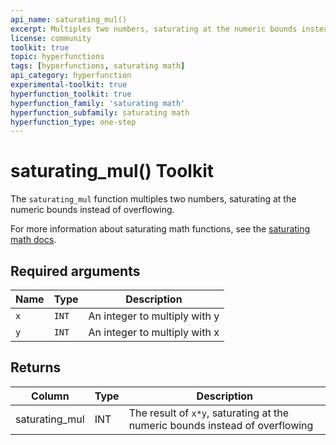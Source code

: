 ```yaml
---
api_name: saturating_mul()
excerpt: Multiples two numbers, saturating at the numeric bounds instead of overflowing
license: community
toolkit: true
topic: hyperfunctions
tags: [hyperfunctions, saturating math]
api_category: hyperfunction
experimental-toolkit: true
hyperfunction_toolkit: true
hyperfunction_family: 'saturating math'
hyperfunction_subfamily: saturating math
hyperfunction_type: one-step
---
```


# saturating_mul()  <tag type="toolkit">Toolkit</tag><tag type="toolkit-experimental" content="Experimental" />
The `saturating_mul` function multiples two numbers, saturating at the numeric bounds instead of overflowing.

For more information about saturating math functions, see the
[saturating math docs][saturating-math-docs].

## Required arguments

|Name|Type|Description|
|-|-|-|
|`x`|`INT`| An integer to multiply with y |
|`y`|`INT`| An integer to multiply with x |

## Returns

|Column|Type|Description|
|-|-|-|
|saturating_mul |INT| The result of `x*y`, saturating at the numeric bounds instead of overflowing|


[saturating-math-docs]: /api/:currentVersion:/hyperfunctions/saturating_math/
